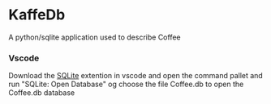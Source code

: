 # KaffeDb

A python/sqlite application used to describe Coffee

### Vscode

Download the [SQLite](https://marketplace.visualstudio.com/items?itemName=alexcvzz.vscode-sqlite) extention in vscode and open the command pallet and run "SQLite: Open Database" og choose the file Coffee.db to open the Coffee.db database

